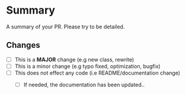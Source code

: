 # Summary
A summary of your PR. Please try to be detailed.

## Changes
<!-- Mark as ticked by putting an x in the square brackets (i.e [x]) -->
- [ ] This is a **MAJOR** change (e.g new class, rewrite)
- [ ] This is a minor change (e.g typo fixed, optimization, bugfix)
- [ ] This does not effect any code (i.e README/documentation change)
  - [ ] If needed, the documentation has been updated..


